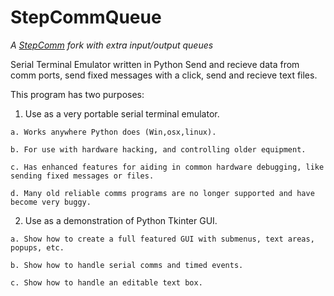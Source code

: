 # StepCommQueue
*A [StepComm](https://github.com/skeptonomicon/StepComm) fork with extra input/output queues*

Serial Terminal Emulator written in Python
  Send and recieve data from comm ports, send fixed messages with a click, send and recieve text files.

This program has two purposes:
  1. Use as a very portable serial terminal emulator.
  
    a. Works anywhere Python does (Win,osx,linux).
    
    b. For use with hardware hacking, and controlling older equipment.
    
    c. Has enhanced features for aiding in common hardware debugging, like sending fixed messages or files.
    
    d. Many old reliable comms programs are no longer supported and have become very buggy.
    
  2. Use as a demonstration of Python Tkinter GUI.
  
    a. Show how to create a full featured GUI with submenus, text areas, popups, etc.
    
    b. Show how to handle serial comms and timed events.
    
    c. Show how to handle an editable text box.

